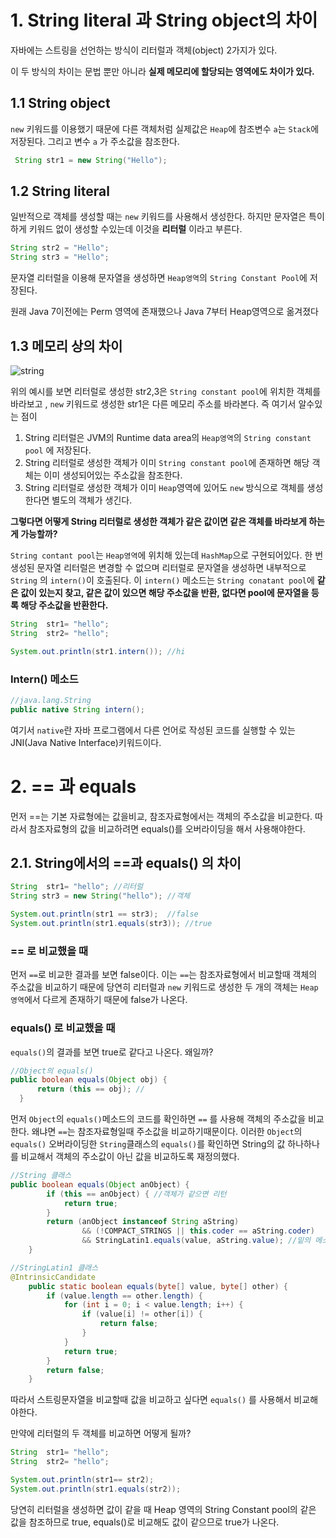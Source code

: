 # 1. String literal 과 String object의 차이

자바에는 스트링을 선언하는 방식이 리터럴과 객체(object) 2가지가 있다.

이 두 방식의 차이는 문법 뿐만 아니라 **실제 메모리에 할당되는 영역에도 차이가 있다.**

## 1.1 String object

`new` 키워드를 이용했기 때문에 다른 객체처럼 실제값은 `Heap`에 참조변수 `a`는 `Stack`에 저장된다. 그리고 변수 `a` 가 주소값을 참조한다.

```java
 String str1 = new String("Hello");
```

## 1.2 String literal

일반적으로 객체를 생성할 때는 `new` 키워드를 사용해서 생성한다. 하지만 문자열은 특이하게 키워드 없이 생성할 수있는데 이것을 **리터럴** 이라고 부른다.

```java
String str2 = "Hello"; 
String str3 = "Hello"; 
```

문자열 리터럴을 이용해 문자열을 생성하면 `Heap영역`의 `String Constant Pool`에 저장된다.

원래 Java 7이전에는 Perm 영역에 존재했으나 Java 7부터 Heap영역으로 옮겨졌다

## 1.3 메모리 상의 차이

![string](https://github.com/princenim/TIL/assets/59499600/a81ae533-89d4-4beb-876a-7e0650d6bbac)

위의 예시를 보면 리터럴로 생성한 str2,3은 `String constant pool`에 위치한 객체를 바라보고 , `new` 키워드로 생성한 str1은 다른 메모리 주소를 바라본다. 즉 여기서 알수있는 점이

1. String 리터럴은 JVM의 Runtime data area의 `Heap영역`의 `String constant pool` 에 저장된다.
2. String 리터럴로 생성한 객체가 이미 `String constant pool`에 존재하면 해당 객체는 이미 생성되어있는 주소값을 참조한다.
3. String 리터럴로 생성한 객체가 이미 `Heap`영역에 있어도 `new` 방식으로 객체를 생성한다면 별도의 객체가 생긴다.

**그렇다면 어떻게 String 리터럴로 생성한 객체가 같은 값이면 같은 객체를 바라보게 하는게  가능할까?**

`String contant pool`는 `Heap영역`에 위치해 있는데 `HashMap`으로 구현되어있다. 한 번 생성된 문자열 리터럴은 변경할 수 없으며 리터럴로 문자열을 생성하면 내부적으로 `String` 의 `intern()`이 호출된다. 이 `intern()` 메소드는  `String conatant pool`에 **같은 값이 있는지 찾고, 같은 값이 있으면 해당 주소값을 반환,  없다면 pool에 문자열을 등록 해당 주소값을 반환한다.**

```java
String  str1= "hello";
String  str2= "hello";

System.out.println(str1.intern()); //hi 
```

### Intern() 메소드

```java
//java.lang.String
public native String intern();
```

여기서 `native`란 자바 프로그램에서 다른 언어로 작성된 코드를 실행할 수 있는 JNI(Java Native Interface)키워드이다.

# 2. == 과 equals

먼저 ==는 기본 자료형에는 값을비교, 참조자료형에서는 객체의 주소값을 비교한다. 따라서 참조자료형의 값을 비교하려면 equals()를  오버라이딩을 해서 사용해야한다.

## 2.1. String에서의 ==과 equals() 의 차이

```java
String  str1= "hello"; //리터럴
String str3 = new String("hello"); //객체 

System.out.println(str1 == str3);  //false 
System.out.println(str1.equals(str3)); //true

```

### == 로 비교했을 때

먼저  `==`로 비교한 결과를 보면 false이다. 이는 `==`는 참조자료형에서 비교할때 객체의 주소값을 비교하기 때문에 당연히 리터럴과 `new` 키워드로 생성한 두 개의 객체는 `Heap 영역`에서 다르게 존재하기 때문에 false가 나온다.

### equals() 로 비교했을 때

`equals()`의 결과를 보면 true로 같다고 나온다. 왜일까?

```java
//Object의 equals()
public boolean equals(Object obj) {
      return (this == obj); //
  }
```

먼저 `Object`의 `equals()`메소드의 코드를 확인하면 `==` 를 사용해 객체의 주소값을 비교한다. 왜냐면 `==`는 참조자료형일때 주소값을 비교하기때문이다.  이러한 `Object`의 `equals()` 오버라이딩한 `String`클래스의 `equals()`를 확인하면 String의 값 하나하나를 비교해서 객체의 주소값이 아닌 값을 비교하도록 재정의했다.

```java
//String 클래스 
public boolean equals(Object anObject) {
        if (this == anObject) { //객체가 같으면 리턴
            return true;
        }
        return (anObject instanceof String aString)
                && (!COMPACT_STRINGS || this.coder == aString.coder)
                && StringLatin1.equals(value, aString.value); //밑의 메소드로 연결
    }

//StringLatin1 클래스
@IntrinsicCandidate
    public static boolean equals(byte[] value, byte[] other) {
        if (value.length == other.length) {
            for (int i = 0; i < value.length; i++) {
                if (value[i] != other[i]) {
                    return false;
                }
            }
            return true;
        }
        return false;
    }
```

따라서 스트링문자열을 비교할때 값을 비교하고 싶다면 `equals()` 를 사용해서 비교해야한다.

만약에 리터럴의 두 객체를 비교하면 어떻게 될까?
```java
String  str1= "hello";
String  str2= "hello";

System.out.println(str1== str2);
System.out.println(str1.equals(str2));
```
당연히 리터럴을 생성하면 값이 같을 때 Heap 영역의 String Constant pool의 같은 값을 참조하므로 true, equals()로 비교해도 값이 같으므로 true가 나온다.
